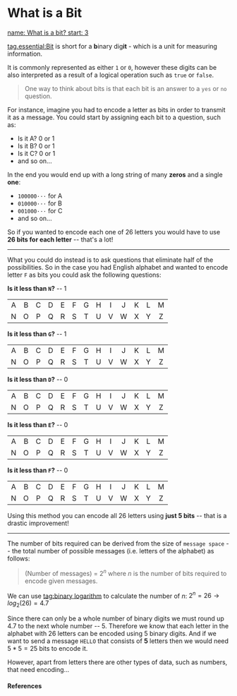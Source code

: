 # What is a Bit

[
    name: What is a bit?
    start: 3
](youtube://X40ft1Lt1f0)

[tag.essential:Bit](https://en.wikipedia.org/wiki/Bit)
is short for a **b**inary dig**it** - which is a unit for measuring information.

It is commonly represented as either `1` or `0`, however these digits can be
also interpreted as a result of a logical operation such as `true` or `false`.

> One way to think about bits is that each bit is an answer to a `yes` or `no`
> question.

For instance, imagine you had to encode a letter as bits in order to transmit it
as a message. You could start by assigning each bit to a question, such as:
- Is it A? 0 or 1
- Is it B? 0 or 1
- Is it C? 0 or 1
- and so on...

In the end you would end up with a long string of many **zeros** and a single
**one**:
- `100000···` for A
- `010000···` for B
- `001000···` for C
- and so on...

So if you wanted to encode each one of 26 letters you would have to use
**26 bits for each letter** -- that's a lot!

---

What you could do instead is to ask questions that eliminate half of the
possibilities.
So in the case you had English alphabet and wanted to encode letter `F` as bits
you could ask the following questions:

**Is it less than `N`?** -- 1

|       |       |       |       |       |       |       |       |       |       |       |       |       |
| :---: | :---: | :---: | :---: | :---: | :---: | :---: | :---: | :---: | :---: | :---: | :---: | :---: |
|   A   |   B   |   C   |   D   |   E   |   F   |   G   |   H   |   I   |   J   |   K   |   L   |   M   |
|   N   |   O   |   P   |   Q   |   R   |   S   |   T   |   U   |   V   |   W   |   X   |   Y   |   Z   |

<style>
    .table-wrapper:nth-child(17) thead,
    .table-wrapper:nth-child(20) thead,
    .table-wrapper:nth-child(23) thead,
    .table-wrapper:nth-child(26) thead,
    .table-wrapper:nth-child(29) thead {
        display: none;
    }

    .table-wrapper:nth-child(17) tbody tr,
    .table-wrapper:nth-child(20) tbody tr,
    .table-wrapper:nth-child(23) tbody tr,
    .table-wrapper:nth-child(26) tbody tr,
    .table-wrapper:nth-child(29) tbody tr {
        background: none !important;
    }


    .table-wrapper:nth-child(17) tbody tr:first-of-type td:nth-child(6),
    .table-wrapper:nth-child(20) tbody tr:first-of-type td:nth-child(6),
    .table-wrapper:nth-child(23) tbody tr:first-of-type td:nth-child(6),
    .table-wrapper:nth-child(26) tbody tr:first-of-type td:nth-child(6),
    .table-wrapper:nth-child(29) tbody tr:first-of-type td:nth-child(6) {
        background: var(--mono-tint2);
    }

    .table-wrapper:nth-child(17) tbody tr:first-of-type {
        border: 2px solid var(--primary-color);
    }

    .table-wrapper:nth-child(17) tbody tr:nth-child(2) td:nth-child(1) {
        text-decoration: underline;
    }
</style>

**Is it less than `G`?** -- 1

|       |       |       |       |       |       |       |       |       |       |       |       |       |
| :---: | :---: | :---: | :---: | :---: | :---: | :---: | :---: | :---: | :---: | :---: | :---: | :---: |
|   A   |   B   |   C   |   D   |   E   |   F   |   G   |   H   |   I   |   J   |   K   |   L   |   M   |
|   N   |   O   |   P   |   Q   |   R   |   S   |   T   |   U   |   V   |   W   |   X   |   Y   |   Z   |

<style>
    .table-wrapper:nth-child(20) tbody tr:first-of-type td:nth-child(1),
    .table-wrapper:nth-child(20) tbody tr:first-of-type td:nth-child(2),
    .table-wrapper:nth-child(20) tbody tr:first-of-type td:nth-child(3),
    .table-wrapper:nth-child(20) tbody tr:first-of-type td:nth-child(4),
    .table-wrapper:nth-child(20) tbody tr:first-of-type td:nth-child(5),
    .table-wrapper:nth-child(20) tbody tr:first-of-type td:nth-child(6) {
        border-top: 2px solid var(--primary-color);
        border-bottom: 2px solid var(--primary-color);
    }

    .table-wrapper:nth-child(20) tbody tr:first-of-type td:nth-child(1) {
        border-left: 2px solid var(--primary-color);
    }

    .table-wrapper:nth-child(20) tbody tr:first-of-type td:nth-child(6) {
        border-right: 2px solid var(--primary-color);
    }

    .table-wrapper:nth-child(20) tbody tr:nth-child(1) td:nth-child(7) {
        text-decoration: underline;
    }
</style>

**Is it less than `D`?** -- 0

|       |       |       |       |       |       |       |       |       |       |       |       |       |
| :---: | :---: | :---: | :---: | :---: | :---: | :---: | :---: | :---: | :---: | :---: | :---: | :---: |
|   A   |   B   |   C   |   D   |   E   |   F   |   G   |   H   |   I   |   J   |   K   |   L   |   M   |
|   N   |   O   |   P   |   Q   |   R   |   S   |   T   |   U   |   V   |   W   |   X   |   Y   |   Z   |

<style>
    .table-wrapper:nth-child(23) tbody tr:first-of-type td:nth-child(4),
    .table-wrapper:nth-child(23) tbody tr:first-of-type td:nth-child(5),
    .table-wrapper:nth-child(23) tbody tr:first-of-type td:nth-child(6) {
        border-top: 2px solid var(--primary-color);
        border-bottom: 2px solid var(--primary-color);
    }

    .table-wrapper:nth-child(23) tbody tr:first-of-type td:nth-child(4) {
        border-left: 2px solid var(--primary-color);
    }

    .table-wrapper:nth-child(23) tbody tr:first-of-type td:nth-child(6) {
        border-right: 2px solid var(--primary-color);
    }

    .table-wrapper:nth-child(23) tbody tr:nth-child(1) td:nth-child(4) {
        text-decoration: underline;
    }
</style>

**Is it less than `E`?** -- 0

|       |       |       |       |       |       |       |       |       |       |       |       |       |
| :---: | :---: | :---: | :---: | :---: | :---: | :---: | :---: | :---: | :---: | :---: | :---: | :---: |
|   A   |   B   |   C   |   D   |   E   |   F   |   G   |   H   |   I   |   J   |   K   |   L   |   M   |
|   N   |   O   |   P   |   Q   |   R   |   S   |   T   |   U   |   V   |   W   |   X   |   Y   |   Z   |

<style>
    .table-wrapper:nth-child(26) tbody tr:first-of-type td:nth-child(5),
    .table-wrapper:nth-child(26) tbody tr:first-of-type td:nth-child(6) {
        border-top: 2px solid var(--primary-color);
        border-bottom: 2px solid var(--primary-color);
    }

    .table-wrapper:nth-child(26) tbody tr:first-of-type td:nth-child(5) {
        border-left: 2px solid var(--primary-color);
    }

    .table-wrapper:nth-child(26) tbody tr:first-of-type td:nth-child(6) {
        border-right: 2px solid var(--primary-color);
    }

    .table-wrapper:nth-child(26) tbody tr:nth-child(1) td:nth-child(5) {
        text-decoration: underline;
    }
</style>

**Is it less than `F`?** -- 0

|       |       |       |       |       |       |       |       |       |       |       |       |       |
| :---: | :---: | :---: | :---: | :---: | :---: | :---: | :---: | :---: | :---: | :---: | :---: | :---: |
|   A   |   B   |   C   |   D   |   E   |   F   |   G   |   H   |   I   |   J   |   K   |   L   |   M   |
|   N   |   O   |   P   |   Q   |   R   |   S   |   T   |   U   |   V   |   W   |   X   |   Y   |   Z   |

<style>
    .table-wrapper:nth-child(29) tbody tr:first-of-type td:nth-child(6) {
        border: 2px solid var(--primary-color);
        text-decoration: underline;
    }
</style>

Using this method you can encode all 26 letters using **just 5 bits**
-- that is a drastic improvement!

---

The number of bits required can be derived from the size of `message space` --
the total number of possible messages (i.e. letters of the alphabet) as follows:

> $($Number of messages$)$ = $2^n$ where $n$ is the number of bits required to encode
> given messages.

We can use
[tag:binary logarithm](https://en.wikipedia.org/wiki/Binary_logarithm)
to calculate the number of $n$:
$2^n = 26 \rightarrow log_2(26) = 4.7$

Since there can only be a whole number of binary digits we must round up $4.7$
to the next whole number -- $5$. Therefore we know that each letter in the
alphabet with 26 letters can be encoded using 5 binary digits.
And if we want to send a message `HELLO` that consists of **5** letters then we
would need $5 * 5 = 25$ bits to encode it.

However, apart from letters there are other types of data, such as numbers, that
need encoding...

#### References

[^Video 1]: Art of the Problem. _Information Theory part 9: What is a bit?_
[tag.image/youtube:Open Playlist](https://www.youtube.com/playlist?list=PLbg3ZX2pWlgKDVFNwn9B63UhYJVIerzHL)
